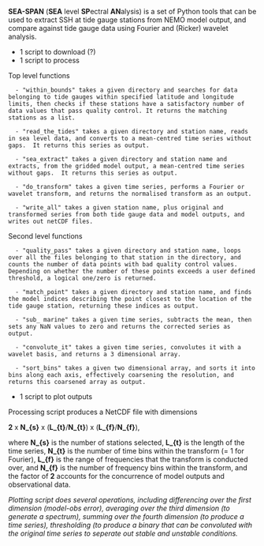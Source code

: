 **SEA-SPAN** (**SEA** level **SP**ectral **AN**alysis) is a set of Python tools that can be used to extract SSH at tide gauge stations from NEMO model output, and compare against tide gauge data using Fourier and (Ricker) wavelet analysis. 

- 1 script to download (?)
- 1 script to process
  
Top level functions
  
      - "within_bounds" takes a given directory and searches for data belonging to tide gauges within specified latitude and longitude limits, then checks if these stations have a satisfactory number of data values that pass quality control. It returns the matching stations as a list.
           
      - "read_the_tides" takes a given directory and station name, reads in sea level data, and converts to a mean-centred time series without gaps.  It returns this series as output.
           
      - "sea_extract" takes a given directory and station name and extracts, from the gridded model output, a mean-centred time series without gaps.  It returns this series as output.
          
      - "do_transform" takes a given time series, performs a Fourier or wavelet transform, and returns the normalised transform as an output.
           
      - "write_all" takes a given station name, plus original and transformed series from both tide gauge data and model outputs, and writes out netCDF files.

Second level functions

      - "quality_pass" takes a given directory and station name, loops over all the files belonging to that station in the directory, and counts the number of data points with bad quality control values.  Depending on whether the number of these points exceeds a user defined threshold, a logical one/zero is returned.
      
      - "match_point" takes a given directory and station name, and finds the model indices describing the point closest to the location of the tide gauge station, returning these indices as output.

      - "sub_ marine" takes a given time series, subtracts the mean, then sets any NaN values to zero and returns the corrected series as output.

      - "convolute_it" takes a given time series, convolutes it with a wavelet basis, and returns a 3 dimensional array. 

      - "sort_bins" takes a given two dimensional array, and sorts it into bins along each axis, effectively coarsening the resolution, and returns this coarsened array as output.
          
- 1 script to plot outputs

Processing script produces a NetCDF file with dimensions 

**2** x **N_{s}** x (**L_{t}**/**N_{t}**) x (**L_{f}**/**N_{f}**), 

where **N_{s}** is the number of stations selected, **L_{t}** is the length of the time series, **N_{t}** is the number of time bins within the transform (= 1 for Fourier), **L_{f}** is the range of frequencies that the transform is conducted over, and **N_{f}** is the number of frequency bins within the transform, and the factor of **2** accounts for the concurrence of model outputs and observational data.

*Plotting script does several operations, including differencing over the first dimension (model-obs error), averaging over the third dimension (to generate a spectrum), summing over the fourth dimension (to produce a time series), thresholding (to produce a binary that can be convoluted with the original time series to seperate out stable and unstable conditions.*  

